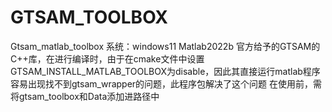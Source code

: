 # GTSAM_TOOLBOX
Gtsam_matlab_toolbox
系统：windows11 Matlab2022b
官方给予的GTSAM的C++库，在进行编译时，由于在cmake文件中设置GTSAM_INSTALL_MATLAB_TOOLBOX为disable，因此其直接运行matlab程序容易出现找不到gtsam_wrapper的问题，此程序包解决了这个问题
在使用前，需将gtsam_toolbox和Data添加进路径中
